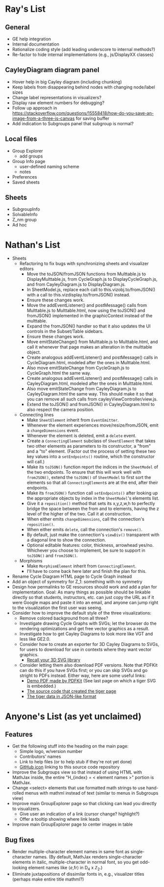 
# Ray's List

## General

 * GE help integration
 * Internal documentation
 * Rationalize coding style (add leading underscore to internal methods?)
 * Re-factor to hide internal implementations (e.g., js/DisplayXX classes)

## CayleyDiagram diagram panel

 * Hover help in big Cayley diagram (including chunking)
 * Keep labels from disappearing behind nodes with changing node/label sizes
 * Change label representations in visualizers?
 * Display raw element numbers for debugging?
 * Follow up approach in https://stackoverflow.com/questions/15558418/how-do-you-save-an-image-from-a-three-js-canvas for saving buffer
 * Add indication to Subgroups panel that subgroup is normal?

## Local files

 * Group Explorer
    * add groups
 * Group Info page
    * user-defined naming scheme
    * notes
 * Preferences
 * Saved sheets

## Sheets

 * SubgroupInfo
 * SolvableInfo
 * Z_nm group
 * Ad hoc

# Nathan's List

 * Sheets
    * Refactoring to fix bugs with synchronizing sheets and visualizer editors
       * Move the toJSON/fromJSON functions from Multtable.js to DisplayMulttable.js,
         from CycleGraph.js to DisplayCycleGraph.js, and from CayleyDiagram.js to DisplayDiagram.js.
       * In SheetModel.js, replace each call to this.vizobj.to/fromJSON() with a call to
         this.vizdisplay.to/fromJSON() instead.
       * Ensure these changes work.
       * Move the addEventListener() and postMessage() calls from Multtable.js to Multtable.html,
         now using the toJSON() and fromJSON() implemented in the graphicContext instead of the
         multtable.
       * Expand the fromJSON() handler so that it also updates the UI controls in the Subset/Table
         sidebars.
       * Ensure these changes work.
       * Move emitStateChange() from Multtable.js to Multtable.html, and call it whenever that page
         makes an alteration in the multtable object.
       * Create analogous addEventListener() and postMessage() calls in CycleDiagram.html, modeled
         after the ones in Multtable.html.
       * Also move emitStateChange from CycleGraph.js to CycleGraph.html the same way.
       * Create analogous addEventListener() and postMessage() calls in CayleyDiagram.html, modeled
         after the ones in Multtable.html.
       * Also move emitStateChange from CayleyDiagram.js to CayleyDiagram.html the same way.  This
         should make it so that you can remove all such calls from cayleyViewController/view.js.
       * Extend the toJSON() and fromJSON() in CayleyDiagram.html to also respect the camera position.
    * Connecting lines
       * Make `SheetElement` inherit from `EventEmitter`.
       * Whenever the element experiences move/resize/fromJSON, emit a `changeDimensions` event.
       * Whenever the element is deleted, emit a `delete` event.
       * Create a `ConnectingElement` subclass of `SheetElement` that takes two other elements as
         parameters to its constructor, a "from" and a "to" element.  (Factor out the process of setting
         these two key values into a `setEndpoints()` routine, which the constructor will call.)
       * Make its `toJSON()` function report the indices in the `SheetModel` of the two endpoints.  To
         ensure that this will work well with `fromJSON()`, extend the `toJSON()` of `SheetModel` to
         first sort the elements so that all `ConnectingElement`s are at the end, after their endpoints.
       * Make its `fromJSON()` function call `setEndpoints()` after looking up the appropriate objects
         by index in the `SheetModel`'s elements list.
       * Give it a `reposition()` method that sets its x,y,z,w,h to perfectly bridge the space between
         the from and to elements, having the z level of the higher of the two.  Call it at construction.
       * When either emits `changeDimensions`, call the connection's `reposition()`.
       * When either emits `delete`, call the connection's `remove()`.
       * By default, just make the connection's `viewDiv()` transparent with a diagonal line to show the
         connection.
       * Optional editable features: color, thickness, arrowhead yes/no.  Whichever you choose to
         implement, be sure to support in `toJSON()` and `fromJSON()`.
    * Morphisms
       * Make `MorphismElement` inherit from `ConnectingElement`.
       * I'll have to come back here later and finish the plan for this.
 * Rename Cycle Diagram HTML page to Cycle Graph instead
 * Add an object of symmetry for Z_1: something with no symmetry
 * Design how permalinks to GE resources should work and add a plan for
   implementation.  Goal: As many things as possible should be linkable
   directly so that students, instructors, etc. can just copy the URL as if
   it were Google maps and paste it into an email, and anyone can jump right
   to the visualization the first user was seeing.
 * Consider how to improve the default style of the three visualizations:
    * Remove colored background from all three?
    * Investigate drawing Cycle Graphs with SVGs; let the browser do the
      rendering optimizations and get free vector graphics as a result.
    * Investigate how to get Cayley Diagrams to look more like VGT and less
      like GE2.0.
    * Consider how to create an exporter for 3D Cayley Diagrams to SVGs,
      for users to download for use in contexts where they want vector graphics.
       * [Recall your 3D SVG library](https://github.com/nathancarter/svg3d)
    * Consider letting them also download PDF versions.  Note that PDFKit can
      do this if you have SVGs first; or you can skip SVGs and go stright to
      PDFs instead.  Either way, here are some useful links:
       * [Demo PDF made by PDFKit](https://github.com/foliojs/pdfkit/blob/master/demo/out.pdf)
         (See last page on which a tiger SVG is embedded.)
       * [The source code that created the tiger page](https://github.com/foliojs/pdfkit/blob/83f5f7243172a017adcf6a7faa5547c55982c57b/demo/test.js#L48)
       * [The tiger data in JSON-like format](https://raw.githubusercontent.com/foliojs/pdfkit/master/demo/tiger.js)

# Anyone's List (as yet unclaimed)

## Features

 * Get the following stuff into the heading on the main page:
    * Simple logo, w/version number
    * Contributors' names
    * Link to help files (or to help stub if they're not yet done)
    * [GitHub icon](https://github.com/logos) linking to this
      source code repository
 * Improve the Subgroups view so that instead of using HTML with MathJax
   inside, the entire "H_{index} = < element names >" portion is MathJax.
 * Change &lt;select&gt; elements that use formatted math strings to use hand-rolled menus
   with mathml instead of text (similar to menus in Subgroups view)
 * Improve main GroupExplorer page so that clicking can lead you directly to visualizers.
    * Give user an indication of a link (cursor change? highlight?)
    * Offer a tooltip showing where link leads
 * Improve main GroupExplorer page to center images in table

## Bug fixes
 * Render multiple-character element names in same font as single-character names. (By default, MathJax renders
   single-character elements in italic, multiple-character in normal font, so you get odd-looking element
   names like &#x27E8;<i>e</i>,fr&#x27E9; in D<sub>4</sub> x &Zopf;<sub>2</sub>.)
 * Eliminate juxtapositions of dissimilar fonts in, e.g., visualizer titles (perhaps make entire title mathml?)
